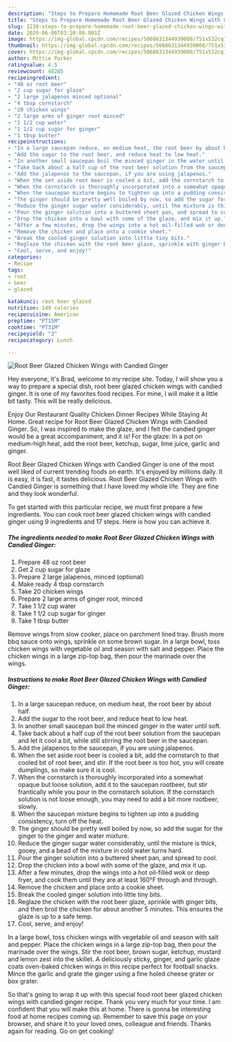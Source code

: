 ```yaml
---
description: "Steps to Prepare Homemade Root Beer Glazed Chicken Wings with Candied Ginger"
title: "Steps to Prepare Homemade Root Beer Glazed Chicken Wings with Candied Ginger"
slug: 3238-steps-to-prepare-homemade-root-beer-glazed-chicken-wings-with-candied-ginger
date: 2020-06-06T03:20:09.801Z
image: https://img-global.cpcdn.com/recipes/5068631344939008/751x532cq70/root-beer-glazed-chicken-wings-with-candied-ginger-recipe-main-photo.jpg
thumbnail: https://img-global.cpcdn.com/recipes/5068631344939008/751x532cq70/root-beer-glazed-chicken-wings-with-candied-ginger-recipe-main-photo.jpg
cover: https://img-global.cpcdn.com/recipes/5068631344939008/751x532cq70/root-beer-glazed-chicken-wings-with-candied-ginger-recipe-main-photo.jpg
author: Mittie Parker
ratingvalue: 4.5
reviewcount: 48285
recipeingredient:
- "48 oz root beer"
- "2 cup sugar for glaze"
- "2 large jalapenos minced optional"
- "4 tbsp cornstarch"
- "20 chicken wings"
- "2 large arms of ginger root minced"
- "1 1/2 cup water"
- "1 1/2 cup sugar for ginger"
- "1 tbsp butter"
recipeinstructions:
- "In a large saucepan reduce, on medium heat, the root beer by about half."
- "Add the sugar to the root beer, and reduce heat to low heat."
- "In another small saucepan boil the minced ginger in the water until soft."
- "Take back about a half cup of the root beer solution from the saucepan and let it cool a bit, while still stirring the root beer in the saucepan."
- "Add the jalapenos to the saucepan, if you are using jalapenos."
- "When the set aside root beer is cooled a bit, add the cornstarch to that cooled bit of root beer, and stir.  If the root beer is too hot, you will create dumplings, so make sure it is cool."
- "When the cornstarch is thoroughly incorporated into a somewhat opaque but loose solution, add it to the saucepan rootbeer, but stir frantically while you pour in the cornstarch solution.  If the cornstarch solution is not loose enough, you may need to add a bit more rootbeer, slowly."
- "When the saucepan mixture begins to tighten up into a pudding consistency, turn off the heat."
- "The ginger should be pretty well boiled by now, so add the sugar for the ginger to the ginger and water mixture."
- "Reduce the ginger sugar water considerably, until the mixture is thick, gooey, and a bead of the mixture in cold water turns hard."
- "Pour the ginger solution into a buttered sheet pan, and spread to cool."
- "Drop the chicken into a bowl with some of the glaze, and mix it up."
- "After a few minutes, drop the wings into a hot oil-filled wok or deep fryer, and cook them until they are at least 160°F through and through."
- "Remove the chicken and place onto a cookie sheet."
- "Break the cooled ginger solution into little tiny bits."
- "Reglaze the chicken with the root beer glaze, sprinkle with ginger bits, and then broil the chicken for about another 5 minutes.  This ensures the glaze is up to a safe temp."
- "Cool, serve, and enjoy!"
categories:
- Recipe
tags:
- root
- beer
- glazed

katakunci: root beer glazed 
nutrition: 149 calories
recipecuisine: American
preptime: "PT15M"
cooktime: "PT31M"
recipeyield: "3"
recipecategory: Lunch

---
```



![Root Beer Glazed Chicken Wings with Candied Ginger](https://img-global.cpcdn.com/recipes/5068631344939008/751x532cq70/root-beer-glazed-chicken-wings-with-candied-ginger-recipe-main-photo.jpg)

Hey everyone, it's Brad, welcome to my recipe site. Today, I will show you a way to prepare a special dish, root beer glazed chicken wings with candied ginger. It is one of my favorites food recipes. For mine, I will make it a little bit tasty. This will be really delicious.

Enjoy Our Restaurant Quality Chicken Dinner Recipes While Staying At Home. Great recipe for Root Beer Glazed Chicken Wings with Candied Ginger. So, I was inspired to make the glaze, and I felt the candied ginger would be a great accompaniment, and it is! For the glaze: In a pot on medium-high heat, add the root beer, ketchup, sugar, lime juice, garlic and ginger.

Root Beer Glazed Chicken Wings with Candied Ginger is one of the most well liked of current trending foods on earth. It's enjoyed by millions daily. It is easy, it is fast, it tastes delicious. Root Beer Glazed Chicken Wings with Candied Ginger is something that I have loved my whole life. They are fine and they look wonderful.


To get started with this particular recipe, we must first prepare a few ingredients. You can cook root beer glazed chicken wings with candied ginger using 9 ingredients and 17 steps. Here is how you can achieve it.

<!--inarticleads1-->

##### The ingredients needed to make Root Beer Glazed Chicken Wings with Candied Ginger:

1. Prepare 48 oz root beer
1. Get 2 cup sugar for glaze
1. Prepare 2 large jalapenos, minced (optional)
1. Make ready 4 tbsp cornstarch
1. Take 20 chicken wings
1. Prepare 2 large arms of ginger root, minced
1. Take 1 1/2 cup water
1. Take 1 1/2 cup sugar for ginger
1. Take 1 tbsp butter


Remove wings from slow cooker, place on parchment lined tray. Brush more bbq sauce onto wings, sprinkle on some brown sugar. In a large bowl, toss chicken wings with vegetable oil and season with salt and pepper. Place the chicken wings in a large zip-top bag, then pour the marinade over the wings. 

<!--inarticleads2-->

##### Instructions to make Root Beer Glazed Chicken Wings with Candied Ginger:

1. In a large saucepan reduce, on medium heat, the root beer by about half.
1. Add the sugar to the root beer, and reduce heat to low heat.
1. In another small saucepan boil the minced ginger in the water until soft.
1. Take back about a half cup of the root beer solution from the saucepan and let it cool a bit, while still stirring the root beer in the saucepan.
1. Add the jalapenos to the saucepan, if you are using jalapenos.
1. When the set aside root beer is cooled a bit, add the cornstarch to that cooled bit of root beer, and stir.  If the root beer is too hot, you will create dumplings, so make sure it is cool.
1. When the cornstarch is thoroughly incorporated into a somewhat opaque but loose solution, add it to the saucepan rootbeer, but stir frantically while you pour in the cornstarch solution.  If the cornstarch solution is not loose enough, you may need to add a bit more rootbeer, slowly.
1. When the saucepan mixture begins to tighten up into a pudding consistency, turn off the heat.
1. The ginger should be pretty well boiled by now, so add the sugar for the ginger to the ginger and water mixture.
1. Reduce the ginger sugar water considerably, until the mixture is thick, gooey, and a bead of the mixture in cold water turns hard.
1. Pour the ginger solution into a buttered sheet pan, and spread to cool.
1. Drop the chicken into a bowl with some of the glaze, and mix it up.
1. After a few minutes, drop the wings into a hot oil-filled wok or deep fryer, and cook them until they are at least 160°F through and through.
1. Remove the chicken and place onto a cookie sheet.
1. Break the cooled ginger solution into little tiny bits.
1. Reglaze the chicken with the root beer glaze, sprinkle with ginger bits, and then broil the chicken for about another 5 minutes.  This ensures the glaze is up to a safe temp.
1. Cool, serve, and enjoy!


In a large bowl, toss chicken wings with vegetable oil and season with salt and pepper. Place the chicken wings in a large zip-top bag, then pour the marinade over the wings. Stir the root beer, brown sugar, ketchup, mustard and lemon zest into the skillet. A deliciously sticky, ginger, and garlic glaze coats oven-baked chicken wings in this recipe perfect for football snacks. Mince the garlic and grate the ginger using a fine holed cheese grater or box grater. 

So that's going to wrap it up with this special food root beer glazed chicken wings with candied ginger recipe. Thank you very much for your time. I am confident that you will make this at home. There is gonna be interesting food at home recipes coming up. Remember to save this page on your browser, and share it to your loved ones, colleague and friends. Thanks again for reading. Go on get cooking!
